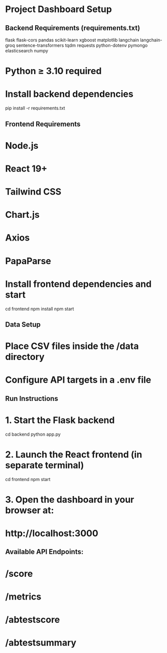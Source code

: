 # Project Dashboard Setup

## Backend Requirements (requirements.txt)

flask
flask-cors
pandas
scikit-learn
xgboost
matplotlib
langchain
langchain-groq
sentence-transformers
tqdm
requests
python-dotenv
pymongo
elasticsearch
numpy

# Python ≥ 3.10 required

# Install backend dependencies

pip install -r requirements.txt

## Frontend Requirements

# Node.js

# React 19+

# Tailwind CSS

# Chart.js

# Axios

# PapaParse

# Install frontend dependencies and start

cd frontend
npm install
npm start

## Data Setup

# Place CSV files inside the /data directory

# Configure API targets in a .env file

## Run Instructions

# 1. Start the Flask backend

cd backend
python app.py

# 2. Launch the React frontend (in separate terminal)

cd frontend
npm start

# 3. Open the dashboard in your browser at:

# http://localhost:3000

## Available API Endpoints:

# /score

# /metrics

# /abtestscore

# /abtestsummary
